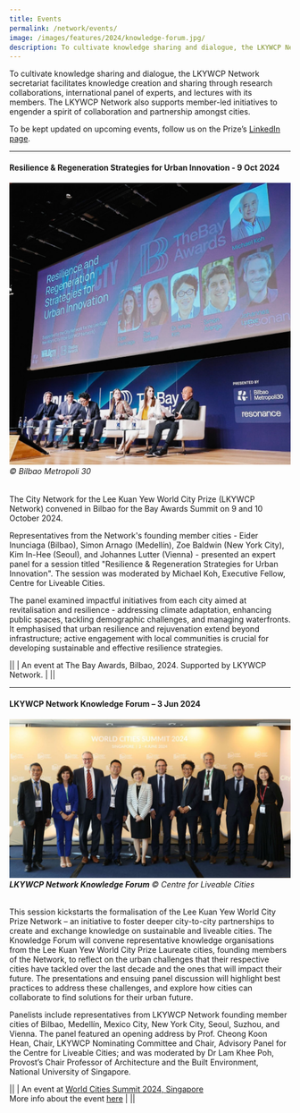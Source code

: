 ```yaml
---
title: Events
permalink: /network/events/
image: /images/features/2024/knowledge-forum.jpg/
description: To cultivate knowledge sharing and dialogue, the LKYWCP Network secretariat organises events such as panels and lectures featuring its members. The LKYWCP Network also supports member-led events to engender a spirit of collaboration and partnerships amongst cities.
---
```


To cultivate knowledge sharing and dialogue, the LKYWCP Network secretariat facilitates knowledge creation and sharing through research collaborations, international panel of experts, and lectures with its members. The LKYWCP Network also supports member-led initiatives to engender a spirit of collaboration and partnership amongst cities.

To be kept updated on upcoming events, follow us on the Prize’s [LinkedIn page](https://www.linkedin.com/company/worldcityprize/).

---

#### **Resilience & Regeneration Strategies for Urban Innovation - 9 Oct 2024**

###### ![Knowledge Forum](/images/features/2024/bilbao-expert-panel.jpg)© Bilbao Metropoli 30

The City Network for the Lee Kuan Yew World City Prize (LKYWCP Network) convened in Bilbao for the Bay Awards Summit on 9 and 10 October 2024.

Representatives from the Network's founding member cities - Eider Inunciaga (Bilbao), Simon Arnago (Medellín), Zoe Baldwin (New York City), Kim In-Hee (Seoul), and Johannes Lutter (Vienna) - presented an expert panel for a session titled "Resilience & Regeneration Strategies for Urban Innovation". The session was moderated by Michael Koh, Executive Fellow, Centre for Liveable Cities.

The panel examined impactful initiatives from each city aimed at revitalisation and resilience - addressing climate adaptation, enhancing public spaces, tackling demographic challenges, and managing waterfronts. It emphasised that urban resilience and rejuvenation extend beyond infrastructure; active engagement with local communities is crucial for developing sustainable and effective resilience strategies.

||
| An event at The Bay Awards, Bilbao, 2024. Supported by LKYWCP Network. |
||

---

#### **LKYWCP Network Knowledge Forum – 3 Jun 2024**

###### ![Knowledge Forum](/images/features/2024/knowledge-forum.jpg)**LKYWCP Network Knowledge Forum** © Centre for Liveable Cities

This session kickstarts the formalisation of the Lee Kuan Yew World City Prize Network – an initiative to foster deeper city-to-city partnerships to create and exchange knowledge on sustainable and liveable cities. The Knowledge Forum will convene representative knowledge organisations from the Lee Kuan Yew World City Prize Laureate cities, founding members of the Network, to reflect on the urban challenges that their respective cities have tackled over the last decade and the ones that will impact their future. The presentations and ensuing panel discussion will highlight best practices to address these challenges, and explore how cities can collaborate to find solutions for their urban future.

Panelists include representatives from LKYWCP Network founding member cities of Bilbao, Medellín, Mexico City, New York City, Seoul, Suzhou, and Vienna. The panel featured an opening address by Prof. Cheong Koon Hean, Chair, LKYWCP Nominating Committee and Chair, Advisory Panel for the Centre for Liveable Cities; and was moderated by Dr Lam Khee Poh, Provost’s Chair Professor of Architecture and the Built Environment, National University of Singapore.

||
| An event at [World Cities Summit 2024, Singapore](https://www.worldcitiessummit.com.sg/) <br> More info about the event [here](https://www.clc.gov.sg/research-publications/publications/digital-library/view/launch-of-the-city-network-for-the-lee-kuan-yew-world-city-prize) | 
||
